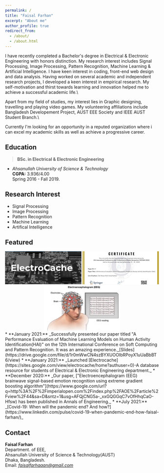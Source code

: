 ```yaml
---
permalink: /
title: "Faisal Farhan"
excerpt: "About me"
author_profile: true
redirect_from: 
  - /about/
  - /about.html
---
```


I have recently completed a Bachelor's degree in Electrical & Electronic Engineering with honors distinction. My research interest includes Signal Processing, Image Processing, Pattern Recognition, Machine Learning & Artificial Intelligence. I have keen interest in coding, front-end web design and data analysis. Having worked on several academic and independent research projects, I developed a keen interest in empirical research. My self-motivation and thirst towards learning and innovation helped me to achieve a successful academic life.\

Apart from my field of studies, my interest lies in Graphic designing, travelling and playing video games. My volunteering affiliations include Bangladesh Developement Project, AUST EEE Society and IEEE AUST Student Branch.\

Currently I'm looking for an opportunity in a reputed organization where i can excel my academic skills as well as achieve a progressive career.


Education
------

> **BSc. in Electrical & Electronic Engineering**          
  * _Ahsanullah University of Science & Technology_\
    **CGPA:** 3.936/4.00\
    Spring 2016 - Fall 2019.
  
 
 Research Interest
----
  * Signal Processing
  * Image Processing
  * Pattern Recognition
  * Machine Learning
  * Artifical Intelligence



Featured
-----
<center>
<img src="/images/ec.png" alt="Electrocache"> <img src="/images/hai.png" alt="HAI">
<img src="/images/2.png" alt="EEG">
</center>
  * **January 2021:** _Successfully presented our paper titled "A Performance Evaluation of Machine Learning Models on Human Activity Identification(HAI)" on the 12th International Conference on Soft Computing and Pattern Recognition. It was an amazing experience._[Slides](https://drive.google.com/file/d/1r0mWwCN4szBYXUOOIbRPoyX1uUaBbBT6/view)
  * **January 2021:** _Launched [Electrocache](https://sites.google.com/view/electrocache/home?authuser=0)-A database resource for students of Electrical & Electronic Engineering department._
  *  **December 2020:** _Our paper, ["Electroencephalogram (EEG) brainwave signal-based emotion recognition using extreme gradient boosting algorithm"](https://www.google.com/url?q=http%3A%2F%2Fimperialopen.com%2Findex.php%2FAOE%2Farticle%2Fview%2F44&sa=D&sntz=1&usg=AFQjCNG5a-_xxGQGGqC7vOfHhqCaO-Hfsw) has been published in Annals of Engineering._ 
  *   **July 2021:** _[Covid-19: When will the pandemic end? And how?](https://www.linkedin.com/pulse/covid-19-when-pandemic-end-how-faisal-farhan/)_
  
Contact
-----
  
**Faisal Farhan**\
Department. of EEE,\
Ahsanullah University of Science & Technology(AUST)\
Dhaka, Bangladesh.\
Email: *faisalfarhaaan@gmail.com* 

<br />


  

